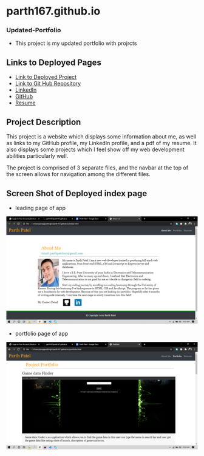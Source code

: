 # parth167.github.io

### Updated-Portfolio

- This project is my updated portfolio with projrcts

## Links to Deployed Pages

- [Link to Deployed Project]()
- [Link to Git Hub Repository](https://github.com/parth167/parth167.github.io.git)
- [LinkedIn](https://www.linkedin.com/in/parth-patel-4725381b5/)
- [GitHub](https://github.com/parth167/)
- [Resume](https://github.com/parth167/parth167.github.io/blob/master/assets/images/Parth%20Patel.pdf)

## Project Description

This project is a website which displays some information about me, as well as links to my GitHub profile, my LinkedIn profile, and a pdf of my resume. It also displays some projects which I feel show off my web development abilities particularly well.

The project is comprised of 3 separate files, and the navbar at the top of the screen allows for navigation among the different files.

## Screen Shot of Deployed index page

- leading page of app

![Screenshot of index](https://github.com/parth167/parth167.github.io/blob/master/assets/images/about.png)

- portfolio page of app

![Screenshot of portfolio](https://github.com/parth167/parth167.github.io/blob/master/assets/images/portfolio.png)
